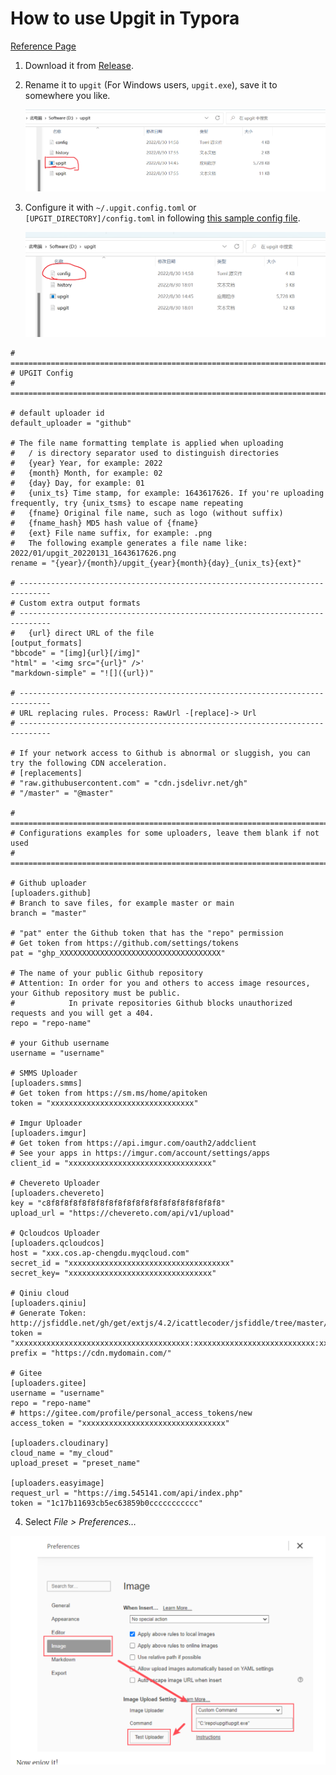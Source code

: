 # How to use Upgit in Typora

[Reference Page](https://support.typora.io/Upload-Image/#configuration)

1. Download it from [Release](https://github.com/pluveto/upgit/releases).

2. Rename it to `upgit` (For Windows users, `upgit.exe`), save it to somewhere you like.

   ![image-20220830180116257](https://raw.githubusercontent.com/wannain/image/main/2022/08/upgit_20220830_1661853676.png)

3. Configure it with `~/.upgit.config.toml` or `[UPGIT_DIRECTORY]/config.toml` in following [this sample config file](https://github.com/pluveto/upgit/blob/main/config.sample.toml).

   ![image-20220830180200193](https://raw.githubusercontent.com/wannain/image/main/2022/08/upgit_20220830_1661853720.png)

```
# =============================================================================
# UPGIT Config
# =============================================================================

# default uploader id
default_uploader = "github"

# The file name formatting template is applied when uploading
#   / is directory separator used to distinguish directories
#   {year} Year, for example: 2022
#   {month} Month, for example: 02
#   {day} Day, for example: 01
#   {unix_ts} Time stamp, for example: 1643617626. If you're uploading frequently, try {unix_tsms} to escape name repeating
#   {fname} Original file name, such as logo (without suffix)
#   {fname_hash} MD5 hash value of {fname}
#   {ext} File name suffix, for example: .png
#   The following example generates a file name like: 2022/01/upgit_20220131_1643617626.png
rename = "{year}/{month}/upgit_{year}{month}{day}_{unix_ts}{ext}"

# -----------------------------------------------------------------------------
# Custom extra output formats
# -----------------------------------------------------------------------------
#   {url} direct URL of the file
[output_formats]
"bbcode" = "[img]{url}[/img]"
"html" = '<img src="{url}" />'
"markdown-simple" = "![]({url})"

# -----------------------------------------------------------------------------
# URL replacing rules. Process: RawUrl -[replace]-> Url
# -----------------------------------------------------------------------------

# If your network access to Github is abnormal or sluggish, you can try the following CDN acceleration.
# [replacements]
# "raw.githubusercontent.com" = "cdn.jsdelivr.net/gh"
# "/master" = "@master"

# =============================================================================
# Configurations examples for some uploaders, leave them blank if not used
# =============================================================================

# Github uploader
[uploaders.github]
# Branch to save files, for example master or main
branch = "master"

# "pat" enter the Github token that has the "repo" permission
# Get token from https://github.com/settings/tokens
pat = "ghp_XXXXXXXXXXXXXXXXXXXXXXXXXXXXXXXXXXXX"

# The name of your public Github repository
# Attention: In order for you and others to access image resources, your Github repository must be public.
#            In private repositories Github blocks unauthorized requests and you will get a 404.
repo = "repo-name"

# your Github username  
username = "username"

# SMMS Uploader
[uploaders.smms]
# Get token from https://sm.ms/home/apitoken
token = "xxxxxxxxxxxxxxxxxxxxxxxxxxxxxxxx"

# Imgur Uploader
[uploaders.imgur]
# Get token from https://api.imgur.com/oauth2/addclient
# See your apps in https://imgur.com/account/settings/apps
client_id = "xxxxxxxxxxxxxxxxxxxxxxxxxxxxxxxx"

# Chevereto Uploader
[uploaders.chevereto]
key = "c8f8f8f8f8f8f8f8f8f8f8f8f8f8f8f8f8f8f8f8"
upload_url = "https://chevereto.com/api/v1/upload"

# Qcloudcos Uploader
[uploaders.qcloudcos]
host = "xxx.cos.ap-chengdu.myqcloud.com"
secret_id = "xxxxxxxxxxxxxxxxxxxxxxxxxxxxxxxxxxxx"
secret_key= "xxxxxxxxxxxxxxxxxxxxxxxxxxxxxxxx"

# Qiniu cloud
[uploaders.qiniu]
# Generate Token: http://jsfiddle.net/gh/get/extjs/4.2/icattlecoder/jsfiddle/tree/master/uptoken
token = "xxxxxxxxxxxxxxxxxxxxxxxxxxxxxxxxxxxxxxx:xxxxxxxxxxxxxxxxxxxxxxxxxxx:xxxxxxxxxxxxxxxxxxxxxxxxxxxxxxxxxxxxxxxxxxxxxxx=="
prefix = "https://cdn.mydomain.com/"

# Gitee
[uploaders.gitee]
username = "username"
repo = "repo-name"
# https://gitee.com/profile/personal_access_tokens/new
access_token = "xxxxxxxxxxxxxxxxxxxxxxxxxxxxxxxx"

[uploaders.cloudinary]
cloud_name = "my_cloud"
upload_preset = "preset_name"

[uploaders.easyimage]
request_url = "https://img.545141.com/api/index.php"
token = "1c17b11693cb5ec63859b0ccccccccccc"
```

4. Select *File > Preferences…*

![image-20220830180343970](https://raw.githubusercontent.com/wannain/image/main/2022/08/upgit_20220830_1661853824.png)